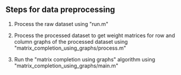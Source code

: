 ## Steps for data preprocessing

1. Process the raw dataset using "run.m"

2. Process the processed dataset to get weight matrices for row and column
graphs of the processed dataset using "matrix_completion_using_graphs/process.m"

3. Run the "matrix completion using graphs" algorithm using "matrix_completion_using_graphs/main.m"
